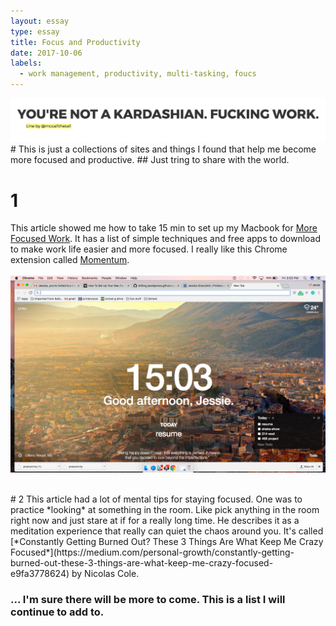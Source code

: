 ```yaml
---
layout: essay
type: essay
title: Focus and Productivity 
date: 2017-10-06
labels:
  - work management, productivity, multi-tasking, foucs
---
```


<img class="ui centered image" src="../images/kimK.png">
<br>
# This is just a collections of sites and things I found that help me become more focused and productive. 
## Just tring to share with the world. 
 <br>

# 1
This article showed me how to take 15 min to set up my Macbook for [More Focused Work](https://betterhumans.coach.me/how-to-set-up-your-mac-for-focused-work-ab3565750059). It has a list of simple techniques and free apps to download to make work life easier and more focused. I really like this Chrome extension called [Momentum](https://momentumdash.com/). 
<br><br>
<img class="ui centered image" src="../images/momentum.png">

<br> 
# 2
This article had a lot of mental tips for staying focused. One was to practice *looking* at something in the room. Like pick anything in the room right now and just stare at if for a really long time. He describes it as a meditation experience that really can quiet the chaos around you. 
It's called [*Constantly Getting Burned Out? These 3 Things Are What Keep Me Crazy Focused*](https://medium.com/personal-growth/constantly-getting-burned-out-these-3-things-are-what-keep-me-crazy-focused-e9fa3778624) by Nicolas Cole.


### ... I'm sure there will be more to come. This is a list I will continue to add to. 
